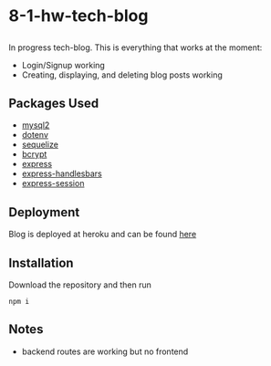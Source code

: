 # 8-1-hw-tech-blog
##
In progress tech-blog. This is everything that works at the moment: 
-  Login/Signup working
-  Creating, displaying, and deleting blog posts working

## Packages Used
* [mysql2](https://www.npmjs.com/package/mysql2)
* [dotenv](https://www.npmjs.com/package/dotenv)
* [sequelize](https://www.npmjs.com/package/sequelize)
* [bcrypt](https://www.npmjs.com/package/bcrypt)
* [express](https://www.npmjs.com/package/express)
* [express-handlesbars](https://www.npmjs.com/package/express-handlebars)
* [express-session](https://www.npmjs.com/package/express-session)
## Deployment
Blog is deployed at heroku and can be found [here](https://hw-8-1-tech-blog.herokuapp.com/)
## Installation
Download the repository and then run 
```
npm i
```
## Notes
* backend routes are working but no frontend
